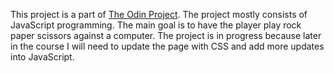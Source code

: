 This project is a part of <a class="link-hov link-in-text" href="https://www.theodinproject.com/" target="_blank">The Odin Project</a>. The project mostly consists of JavaScript programming. The main goal is to have the player play rock paper scissors against a computer. The project is in progress because later in the course I will need to update the page with CSS and add more updates into JavaScript.
